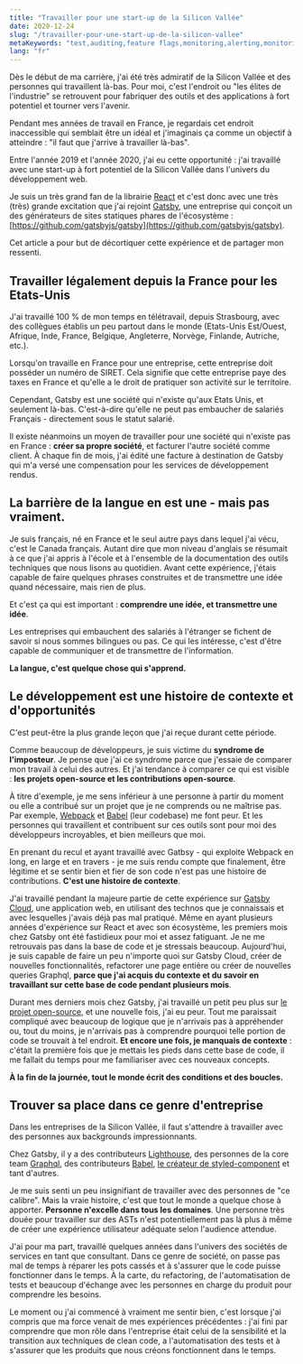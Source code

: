 ```yaml
---
title: "Travailler pour une start-up de la Silicon Vallée"
date: 2020-12-24
slug: "/travailler-pour-une-start-up-de-la-silicon-vallee"
metaKeywords: "test,auditing,feature flags,monitoring,alerting,monitoring,issue tracker"
lang: "fr"
---
```


Dès le début de ma carrière, j'ai été très admiratif de la Silicon Vallée et des personnes qui travaillent là-bas. Pour moi, c'est l'endroit ou "les élites de l'industrie" se retrouvent pour fabriquer des outils et des applications à fort potentiel et tourner vers l'avenir.


Pendant mes années de travail en France, je regardais cet endroit inaccessible qui semblait être un idéal et j'imaginais ça comme un objectif à atteindre : "il faut que j'arrive à travailler là-bas".


Entre l'année 2019 et l'année 2020, j'ai eu cette opportunité : j'ai travaillé avec une start-up à fort potentiel de la Silicon Vallée dans l'univers du développement web.

Je suis un très grand fan de la librairie [React](https://reactjs.org/) et c'est donc avec une très (très) grande excitation que j'ai rejoint [Gatsby](https://www.gatsbyjs.com/), une entreprise qui conçoit un des générateurs de sites statiques phares de l'écosystème : [https://github.com/gatsbyjs/gatsby](https://github.com/gatsbyjs/gatsby).

Cet article a pour but de décortiquer cette expérience et de partager mon ressenti.

## Travailler légalement depuis la France pour les Etats-Unis

J'ai travaillé 100 % de mon temps en télétravail, depuis Strasbourg, avec des collègues établis un peu partout dans le monde (Etats-Unis Est/Ouest, Afrique, Inde, France, Belgique, Angleterre, Norvège, Finlande, Autriche, etc.).

Lorsqu'on travaille en France pour une entreprise, cette entreprise doit posséder un numéro de SIRET. Cela signifie que cette entreprise paye des taxes en France et qu'elle a le droit de pratiquer son activité sur le territoire.

Cependant, Gatsby est une société qui n'existe qu'aux Etats Unis, et seulement là-bas. C'est-à-dire qu'elle ne peut pas embaucher de salariés Français - directement sous le statut salarié.

Il existe néanmoins un moyen de travailler pour une société qui n'existe pas en France : **créer sa propre société**, et facturer l'autre société comme client. À chaque fin de mois, j'ai édité une facture à destination de Gatsby qui m'a versé une compensation pour les services de développement rendus.

## La barrière de la langue en est une - mais pas vraiment.

Je suis français, né en France et le seul autre pays dans lequel j'ai vécu, c'est le Canada français. Autant dire que mon niveau d'anglais se résumait à ce que j'ai appris à l'école et à l'ensemble de la documentation des outils techniques que nous lisons au quotidien. Avant cette expérience, j'étais capable de faire quelques phrases construites et de transmettre une idée quand nécessaire, mais rien de plus.

Et c'est ça qui est important : **comprendre une idée, et transmettre une idée**.

Les entreprises qui embauchent des salariés à l'étranger se fichent de savoir si nous sommes bilingues ou pas. Ce qui les intéresse, c'est d'être capable de communiquer et de transmettre de l'information.

**La langue, c'est quelque chose qui s'apprend.**

## Le développement est une histoire de contexte et d'opportunités

C'est peut-être la plus grande leçon que j'ai reçue durant cette période.

Comme beaucoup de développeurs, je suis victime du **syndrome de l'imposteur**. Je pense que j'ai ce syndrome parce que j'essaie de comparer mon travail à celui des autres. Et j'ai tendance à comparer ce qui est visible : **les projets open-source et les contributions open-source**.

À titre d'exemple, je me sens inférieur à une personne à partir du moment ou elle a contribué sur un projet que je ne comprends ou ne maîtrise pas. Par exemple, [Webpack](https://webpack.js.org/) et [Babel](https://babeljs.io/) (leur codebase) me font peur. Et les personnes qui travaillent et contribuent sur ces outils sont pour moi des développeurs incroyables, et bien meilleurs que moi.

En prenant du recul et ayant travaillé avec Gatbsy - qui exploite Webpack en long, en large et en travers - je me suis rendu compte que finalement, être légitime et se sentir bien et fier de son code n'est pas une histoire de contributions. **C'est une histoire de contexte**.

J'ai travaillé pendant la majeure partie de cette expérience sur [Gatsby Cloud](https://www.gatsbyjs.com/dashboard), une application web, en utilisant des technos que je connaissais et avec lesquelles j'avais déjà pas mal pratiqué. Même en ayant plusieurs années d'expérience sur React et avec son écosystème, les premiers mois chez Gatsby ont été fastidieux pour moi et assez fatiguant. Je ne me retrouvais pas dans la base de code et je stressais beaucoup. Aujourd'hui, je suis capable de faire un peu n'importe quoi sur Gatsby Cloud, créer de nouvelles fonctionnalités, refactorer une page entière ou créer de nouvelles queries Graphql, **parce que j'ai acquis du contexte et du savoir en travaillant sur cette base de code pendant plusieurs mois**.

Durant mes derniers mois chez Gatsby, j'ai travaillé un petit peu plus sur [le projet open-source](https://github.com/gatsbyjs/gatsby), et une nouvelle fois, j'ai eu peur. Tout me paraissait compliqué avec beaucoup de logique que je n'arrivais pas à appréhender ou, tout du moins, je n'arrivais pas à comprendre pourquoi telle portion de code se trouvait à tel endroit. **Et encore une fois, je manquais de contexte** : c'était la première fois que je mettais les pieds dans cette base de code, il me fallait du temps pour me familiariser avec ces nouveaux concepts.

**À la fin de la journée, tout le monde écrit des conditions et des boucles.**

## Trouver sa place dans ce genre d'entreprise

Dans les entreprises de la Silicon Vallée, il faut s'attendre à travailler avec des personnes aux backgrounds impressionnants.

Chez Gatsby, il y a des contributeurs [Lighthouse](https://developers.google.com/web/tools/lighthouse), des personnes de la core team [Graphql](https://graphql.org/), des contributeurs [Babel](https://babeljs.io/), [le créateur de styled-component](https://twitter.com/mxstbr) et tant d'autres.

Je me suis senti un peu insignifiant de travailler avec des personnes de "ce calibre". Mais la vraie histoire, c'est que tout le monde a quelque chose à apporter. **Personne n'excelle dans tous les domaines**. Une personne très douée pour travailler sur des ASTs n'est potentiellement pas là plus à même de créer une expérience utilisateur adéquate selon l'audience attendue.

J'ai pour ma part, travaillé quelques années dans l'univers des sociétés de services en tant que consultant. Dans ce genre de société, on passe pas mal de temps à réparer les pots cassés et à s'assurer que le code puisse fonctionner dans le temps. À la carte, du refactoring, de l'automatisation de tests et beaucoup d'échange avec les personnes en charge du produit pour comprendre les besoins.

Le moment ou j'ai commencé à vraiment me sentir bien, c'est lorsque j'ai compris que ma force venait de mes expériences précédentes : j'ai fini par comprendre que mon rôle dans l'entreprise était celui de la sensibilité et la transition aux techniques de clean code, a l'automatisation des tests et à s'assurer que les produits que nous créons fonctionnent dans le temps.
